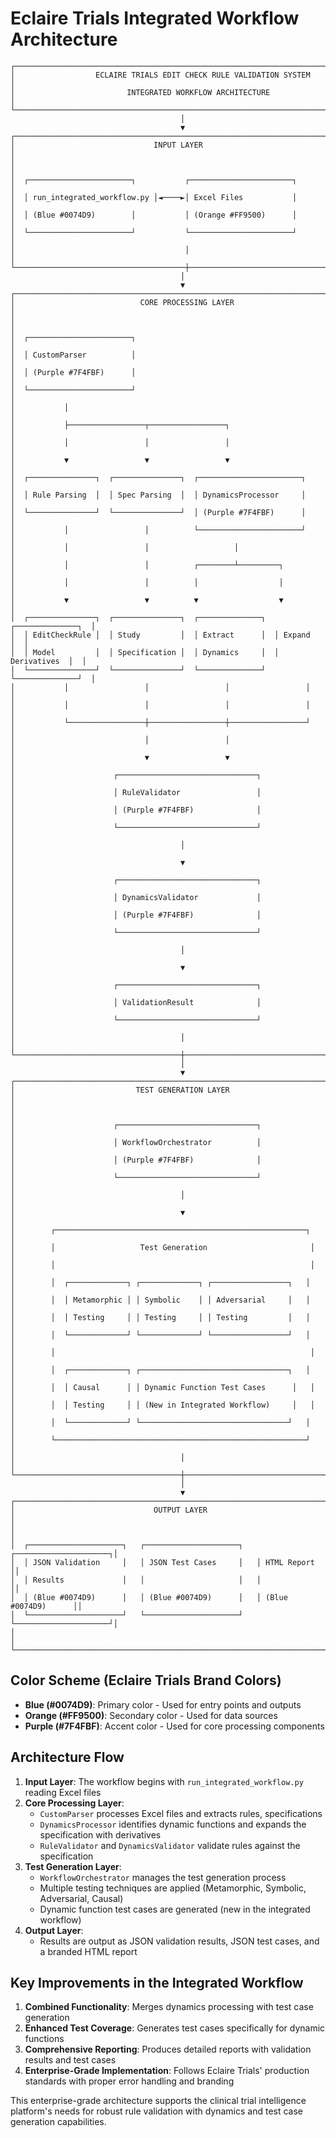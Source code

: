 # Eclaire Trials Integrated Workflow Architecture

```
┌─────────────────────────────────────────────────────────────────────────────┐
│                  ECLAIRE TRIALS EDIT CHECK RULE VALIDATION SYSTEM            │
│                         INTEGRATED WORKFLOW ARCHITECTURE                     │
└─────────────────────────────────────────────────────────────────────────────┘
                                      │
                                      ▼
┌─────────────────────────────────────────────────────────────────────────────┐
│                               INPUT LAYER                                    │
│                                                                             │
│  ┌───────────────────────┐           ┌───────────────────────┐             │
│  │ run_integrated_workflow.py │◄────►│ Excel Files           │             │
│  │ (Blue #0074D9)        │           │ (Orange #FF9500)      │             │
│  └───────────────────────┘           └───────────────────────┘             │
│                                      │                                      │
└──────────────────────────────────────┼──────────────────────────────────────┘
                                      │
                                      ▼
┌─────────────────────────────────────────────────────────────────────────────┐
│                            CORE PROCESSING LAYER                             │
│                                                                             │
│  ┌───────────────────────┐                                                  │
│  │ CustomParser          │                                                  │
│  │ (Purple #7F4FBF)      │                                                  │
│  └───────────────────────┘                                                  │
│           │                                                                 │
│           ├─────────────────┬─────────────────┐                             │
│           │                 │                 │                             │
│           ▼                 ▼                 ▼                             │
│  ┌───────────────┐  ┌───────────────┐  ┌───────────────────────┐           │
│  │ Rule Parsing  │  │ Spec Parsing  │  │ DynamicsProcessor     │           │
│  └───────────────┘  └───────────────┘  │ (Purple #7F4FBF)      │           │
│           │                 │          └───────────────────────┘           │
│           │                 │                   │                           │
│           │                 │          ┌────────┴─────────┐                │
│           │                 │          │                  │                │
│           ▼                 ▼          ▼                  ▼                │
│  ┌───────────────┐  ┌───────────────┐  ┌──────────────┐  ┌──────────────┐  │
│  │ EditCheckRule │  │ Study         │  │ Extract      │  │ Expand       │  │
│  │ Model         │  │ Specification │  │ Dynamics     │  │ Derivatives  │  │
│  └───────────────┘  └───────────────┘  └──────────────┘  └──────────────┘  │
│           │                 │                 │                 │           │
│           │                 │                 │                 │           │
│           └─────────────────┼─────────────────┼─────────────────┘           │
│                             │                 │                             │
│                             ▼                 ▼                             │
│                      ┌───────────────────────────────┐                      │
│                      │ RuleValidator                 │                      │
│                      │ (Purple #7F4FBF)              │                      │
│                      └───────────────────────────────┘                      │
│                                     │                                       │
│                                     ▼                                       │
│                      ┌───────────────────────────────┐                      │
│                      │ DynamicsValidator             │                      │
│                      │ (Purple #7F4FBF)              │                      │
│                      └───────────────────────────────┘                      │
│                                     │                                       │
│                                     ▼                                       │
│                      ┌───────────────────────────────┐                      │
│                      │ ValidationResult              │                      │
│                      └───────────────────────────────┘                      │
│                                     │                                       │
└─────────────────────────────────────┼───────────────────────────────────────┘
                                      │
                                      ▼
┌─────────────────────────────────────────────────────────────────────────────┐
│                           TEST GENERATION LAYER                              │
│                                                                             │
│                      ┌───────────────────────────────┐                      │
│                      │ WorkflowOrchestrator          │                      │
│                      │ (Purple #7F4FBF)              │                      │
│                      └───────────────────────────────┘                      │
│                                     │                                       │
│                                     ▼                                       │
│        ┌────────────────────────────────────────────────────────┐          │
│        │                   Test Generation                       │          │
│        │                                                         │          │
│        │  ┌─────────────┐ ┌─────────────┐ ┌─────────────────┐   │          │
│        │  │ Metamorphic │ │ Symbolic    │ │ Adversarial     │   │          │
│        │  │ Testing     │ │ Testing     │ │ Testing         │   │          │
│        │  └─────────────┘ └─────────────┘ └─────────────────┘   │          │
│        │                                                         │          │
│        │  ┌─────────────┐ ┌─────────────────────────────────┐   │          │
│        │  │ Causal      │ │ Dynamic Function Test Cases      │   │          │
│        │  │ Testing     │ │ (New in Integrated Workflow)     │   │          │
│        │  └─────────────┘ └─────────────────────────────────┘   │          │
│        └────────────────────────────────────────────────────────┘          │
│                                     │                                       │
└─────────────────────────────────────┼───────────────────────────────────────┘
                                      │
                                      ▼
┌─────────────────────────────────────────────────────────────────────────────┐
│                               OUTPUT LAYER                                   │
│                                                                             │
│  ┌─────────────────────┐   ┌─────────────────────┐   ┌─────────────────────┐│
│  │ JSON Validation     │   │ JSON Test Cases     │   │ HTML Report         ││
│  │ Results             │   │                     │   │                     ││
│  │ (Blue #0074D9)      │   │ (Blue #0074D9)      │   │ (Blue #0074D9)      ││
│  └─────────────────────┘   └─────────────────────┘   └─────────────────────┘│
│                                                                             │
└─────────────────────────────────────────────────────────────────────────────┘
```

## Color Scheme (Eclaire Trials Brand Colors)

- **Blue (#0074D9)**: Primary color - Used for entry points and outputs
- **Orange (#FF9500)**: Secondary color - Used for data sources
- **Purple (#7F4FBF)**: Accent color - Used for core processing components

## Architecture Flow

1. **Input Layer**: The workflow begins with `run_integrated_workflow.py` reading Excel files
2. **Core Processing Layer**: 
   - `CustomParser` processes Excel files and extracts rules, specifications
   - `DynamicsProcessor` identifies dynamic functions and expands the specification with derivatives
   - `RuleValidator` and `DynamicsValidator` validate rules against the specification
3. **Test Generation Layer**:
   - `WorkflowOrchestrator` manages the test generation process
   - Multiple testing techniques are applied (Metamorphic, Symbolic, Adversarial, Causal)
   - Dynamic function test cases are generated (new in the integrated workflow)
4. **Output Layer**:
   - Results are output as JSON validation results, JSON test cases, and a branded HTML report

## Key Improvements in the Integrated Workflow

1. **Combined Functionality**: Merges dynamics processing with test case generation
2. **Enhanced Test Coverage**: Generates test cases specifically for dynamic functions
3. **Comprehensive Reporting**: Produces detailed reports with validation results and test cases
4. **Enterprise-Grade Implementation**: Follows Eclaire Trials' production standards with proper error handling and branding

This enterprise-grade architecture supports the clinical trial intelligence platform's needs for robust rule validation with dynamics and test case generation capabilities.
